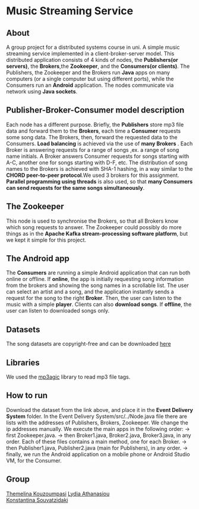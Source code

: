 # Music Streaming Service

## About
A group project for a distributed systems course in uni. A simple music streaming service implemented in a client-broker-server model. This distributed application consists of 4 kinds of nodes, the **Publishers(or servers)**, the **Brokers**,the **Zookeeper**, and the **Consumers(or clients)**. The Publishers, the Zookeeper and the Brokers run **Java** apps on many computers (or a single computer but using different ports), while the Consumers run an **Android** application. The nodes communicate via network using **Java sockets**.

## Publisher-Broker-Consumer model description
Each node has a different purpose. Briefly, the **Publishers** store mp3 file data and forward them to the **Brokers**, each time a **Consumer** requests some song data. The Brokers, then, forward the requested data to the Consumers. **Load balancing** is achieved via the use of **many Brokers** . Each Broker is answering requests for a range of songs ,ex. a range of song name initials. A Broker answers Consumer requests for songs starting with A-C, another one for songs starting with D-F, etc. The distribution of song names to the Brokers is achieved with SHA-1 hashing, in a way similar to the **CHORD peer-to-peer protocol**.We used 3 brokers for this assignment. **Parallel programming using threads** is also used, so that **many Consumers can send requests for the same songs simultaneously**. 

## The Zookeeper
This node is used to synchronise the Brokers, so that all Brokers know which song requests to answer. The Zookeeper could possibly do more things as in the **Apache Kafka stream-processing software platform**, but we kept it simple for this project. 

## The Android app
The **Consumers** are running a simple Android application that can run both online or offline. If **online**, the app is initially requesting song information from the brokers and showing the song names in a scrollable list. The user can select an artist and a song, and the application instantly sends a request for the song to the right **Broker**. Then, the user can listen to the music with a simple **player**. Clients can also **download songs**. If **offline**, the user can listen to downloaded songs only.

## Datasets
The song datasets are copyright-free and can be downloaded [here](https://drive.google.com/drive/folders/1xzoojEgCdPV9i6jmeCrl1WIEZcdNsoVS?usp=sharing)

## Libraries
We used the [mp3agic](https://github.com/mpatric/mp3agic) library to read mp3 file tags. 

## How to run
Download the dataset from the link above, and place it in the **Event Delivery System** folder.
In the Event Delivery System/src/../Node.java file there are lists with the addresses of Publishers, Brokers, Zookeeper. We change the ip addresses manually.
We execute the main apps in the following order:
-> first Zookeeper.java.
-> then Broker1.java, Broker2.java, Broker3.java, in any order. Each of these files contains a main method, one for each Broker.
-> then Publisher1.java, Publisher2.java (main for Publishers), in any order.
-> finally, we run the Android application on a mobile phone or Android Studio VM, for the Consumer.

## Group
[Themelina Kouzoumpasi](https://github.com/themelinaKz)
[Lydia Athanasiou](https://github.com/lydia-ath)  
[Konstantina Souvatzidaki](https://github.com/k-souvatzidaki)

